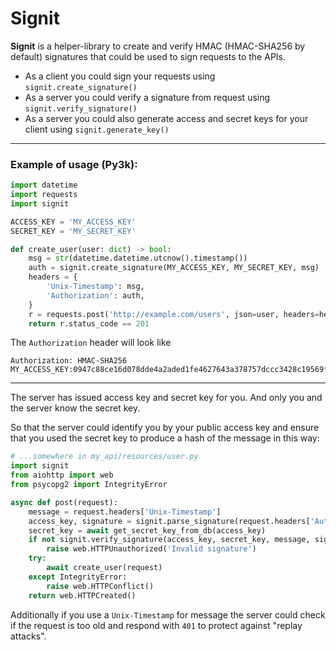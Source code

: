 # Signit

**Signit** is a helper-library to create and verify HMAC (HMAC-SHA256 by default) signatures that could be used to sign requests to the APIs.

- As a client you could sign your requests using `signit.create_signature()`
- As a server you could verify a signature from request using `signit.verify_signature()`
- As a server you could also generate access and secret keys for your client using `signit.generate_key()`

---

### Example of usage (Py3k):

```python
import datetime
import requests
import signit

ACCESS_KEY = 'MY_ACCESS_KEY'
SECRET_KEY = 'MY_SECRET_KEY'

def create_user(user: dict) -> bool:
    msg = str(datetime.datetime.utcnow().timestamp())
    auth = signit.create_signature(MY_ACCESS_KEY, MY_SECRET_KEY, msg)
    headers = {
        'Unix-Timestamp': msg,
        'Authorization': auth,
    }
    r = requests.post('http://example.com/users', json=user, headers=headers)
    return r.status_code == 201
```

The `Authorization` header will look like
```http
Authorization: HMAC-SHA256 MY_ACCESS_KEY:0947c88ce16d078dde4a2aded1fe4627643a378757dccc3428c19569fea99542
```
---

The server has issued access key and secret key for you. And only you and the server know the secret key.

So that the server could identify you by your public access key and ensure 
that you used the secret key to produce a hash of the message in this way:

```python
# ...somewhere in my_api/resources/user.py
import signit
from aiohttp import web
from psycopg2 import IntegrityError

async def post(request):
    message = request.headers['Unix-Timestamp']
    access_key, signature = signit.parse_signature(request.headers['Authorization'])
    secret_key = await get_secret_key_from_db(access_key)
    if not signit.verify_signature(access_key, secret_key, message, signature):
        raise web.HTTPUnauthorized('Invalid signature')
    try:
        await create_user(request)
    except IntegrityError:
        raise web.HTTPConflict()
    return web.HTTPCreated()
```

Additionally if you use a `Unix-Timestamp` for message the server could 
check if the request is too old and respond with `401` to protect against "replay attacks".
